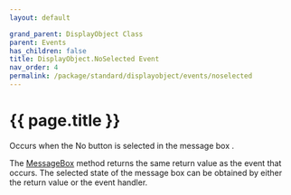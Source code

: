 ```yaml
---
layout: default

grand_parent: DisplayObject Class
parent: Events
has_children: false
title: DisplayObject.NoSelected Event
nav_order: 4
permalink: /package/standard/displayobject/events/noselected
---
```

# {{ page.title }}


Occurs when the No button is selected in the message box .

 

The <a href="/package/standard/displayobject/methods/messagebox">MessageBox</a> method returns the same return value as the event that occurs. The selected state of the message box can be obtained by either the return value or the event handler.




